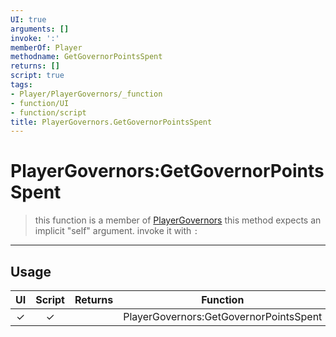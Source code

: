 ```yaml
---
UI: true
arguments: []
invoke: ':'
memberOf: Player
methodname: GetGovernorPointsSpent
returns: []
script: true
tags:
- Player/PlayerGovernors/_function
- function/UI
- function/script
title: PlayerGovernors.GetGovernorPointsSpent
---
```

# PlayerGovernors:GetGovernorPointsSpent
> this function is a member of [PlayerGovernors](civ-6/lua/PlayerGovernors.md)
> this method expects an implicit "self" argument. invoke it with `:`
-----
## Usage
|  UI | Script | Returns | Function | Arguments |
|:---:|:------:|-------:|:--------:|:---------|
|✓|✓||PlayerGovernors:GetGovernorPointsSpent||
